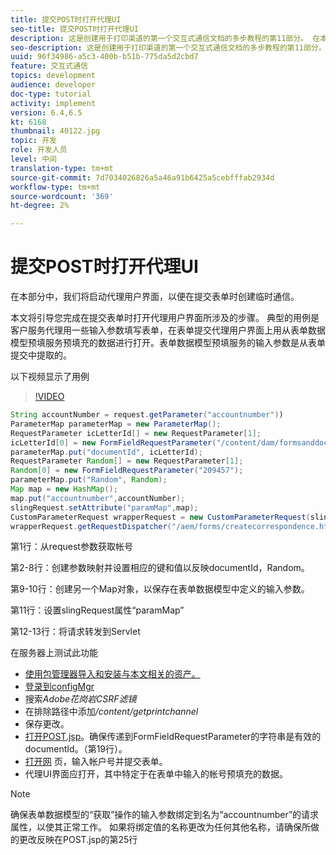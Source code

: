 ```yaml
---
title: 提交POST时打开代理UI
seo-title: 提交POST时打开代理UI
description: 这是创建用于打印渠道的第一个交互式通信文档的多步教程的第11部分。 在本部分中，我们将启动代理用户界面，以便在提交表单时创建临时通信。
seo-description: 这是创建用于打印渠道的第一个交互式通信文档的多步教程的第11部分。 在本部分中，我们将启动代理用户界面，以便在提交表单时创建临时通信。
uuid: 96f34986-a5c3-400b-b51b-775da5d2cbd7
feature: 交互式通信
topics: development
audience: developer
doc-type: tutorial
activity: implement
version: 6.4,6.5
kt: 6168
thumbnail: 40122.jpg
topic: 开发
role: 开发人员
level: 中间
translation-type: tm+mt
source-git-commit: 7d7034026826a5a46a91b6425a5cebfffab2934d
workflow-type: tm+mt
source-wordcount: '369'
ht-degree: 2%

---
```



# 提交POST时打开代理UI

在本部分中，我们将启动代理用户界面，以便在提交表单时创建临时通信。

本文将引导您完成在提交表单时打开代理用户界面所涉及的步骤。 典型的用例是客户服务代理用一些输入参数填写表单，在表单提交代理用户界面上用从表单数据模型预填服务预填充的数据进行打开。表单数据模型预填服务的输入参数是从表单提交中提取的。

以下视频显示了用例

>[!VIDEO](https://video.tv.adobe.com/v/40122/?quality=9&learn=on)

```java
String accountNumber = request.getParameter("accountnumber"))
ParameterMap parameterMap = new ParameterMap();
RequestParameter icLetterId[] = new RequestParameter[1];
icLetterId[0] = new FormFieldRequestParameter("/content/dam/formsanddocuments/retirementstatementprint");
parameterMap.put("documentId", icLetterId);
RequestParameter Random[] = new RequestParameter[1];
Random[0] = new FormFieldRequestParameter("209457");
parameterMap.put("Random", Random);
Map map = new HashMap();
map.put("accountnumber",accountNumber);
slingRequest.setAttribute("paramMap",map);
CustomParameterRequest wrapperRequest = new CustomParameterRequest(slingRequest,parameterMap,"GET");
wrapperRequest.getRequestDispatcher("/aem/forms/createcorrespondence.html").include(wrapperRequest, response);
```

第1行：从request参数获取帐号

第2-8行：创建参数映射并设置相应的键和值以反映documentId，Random。

第9-10行：创建另一个Map对象，以保存在表单数据模型中定义的输入参数。

第11行：设置slingRequest属性“paramMap”

第12-13行：将请求转发到Servlet

在服务器上测试此功能

* [使用包管理器导入和安装与本文相关的资产。](assets/launch-agent-ui.zip)
* [登录到configMgr](http://localhost:4502/system/console/configMgr)
* 搜索&#x200B;_Adobe花岗岩CSRF滤镜_
* 在排除路径中添加&#x200B;_/content/getprintchannel_
* 保存更改。
* [打开POST.jsp](http://localhost:4502/apps/AEMForms/openprintchannel/POST.jsp)。确保传递到FormFieldRequestParameter的字符串是有效的documentId。（第19行）。
* [打开网](http://localhost:4502/content/OpenPrintChannel.html) 页，输入帐户号并提交表单。
* 代理UI界面应打开，其中特定于在表单中输入的帐号预填充的数据。

>[!NOTE]
>
>确保表单数据模型的“获取”操作的输入参数绑定到名为“accountnumber”的请求属性，以使其正常工作。 如果将绑定值的名称更改为任何其他名称，请确保所做的更改反映在POST.jsp的第25行

